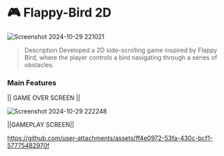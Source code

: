 # 🎮 Flappy-Bird 2D

![Screenshot 2024-10-29 221021](https://github.com/user-attachments/assets/f42fa989-3e9b-4a17-8594-405b5be3d44c)

> Description 
 Developed a 2D side-scrolling game inspired by Flappy Bird, where the player controls a bird navigating through a series of obstacles.

### Main Features
 || GAME OVER SCREEN ||

![Screenshot 2024-10-29 222248](https://github.com/user-attachments/assets/e0515e5f-b1b7-4e08-b388-8d50b36bc6f3)

||GAMEPLAY SCREEN||

https://github.com/user-attachments/assets/ff4e0972-53fa-430c-bcf1-57775482970f

